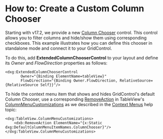 # How to: Create a Custom Column Chooser

Starting with v17.2, we provide a new [Column Chooser](https://documentation.devexpress.com/WPF/6154/Controls-and-Libraries/Data-Grid/End-User-Interaction/Column-Chooser) control.  This control allows you to filter columns and hide/show them using corresponding checkboxes. This example illustrates how you can define this chooser in standalone mode and connect it to your GridControl. 

To do this, add **ExtendedColumnChooserControl** to your layout and define its *Owner* and *FlowDirection* properties as follows: 

````xaml
<dxg:ExtendedColumnChooserControl
       Owner="{Binding ElementName=tableView}" 
       FlowDirection="{Binding Owner.FlowDirection, RelativeSource={RelativeSource Self}}"/>
````

To hide the context menu item that shows and hides GridControl's default Column Chooser, use a corresponding [RemoveAction](https://documentation.devexpress.com/WPF/clsDevExpressXpfBarsRemoveActiontopic) in TableView's [ColumnMenuCustomizations](https://documentation.devexpress.com/WPF/DevExpress.Xpf.Grid.DataViewBase.ColumnMenuCustomizations.property) as we described in the [Context Menus](https://documentation.devexpress.com/WPF/6587/Controls-and-Libraries/Data-Grid/End-User-Interaction/Context-Menus) help topic: 

````xaml
<dxg:TableView.ColumnMenuCustomizations>
    <dxb:RemoveAction ElementName="{x:Static dxg:DefaultColumnMenuItemNames.ColumnChooser}"/>
</dxg:TableView.ColumnMenuCustomizations>
````